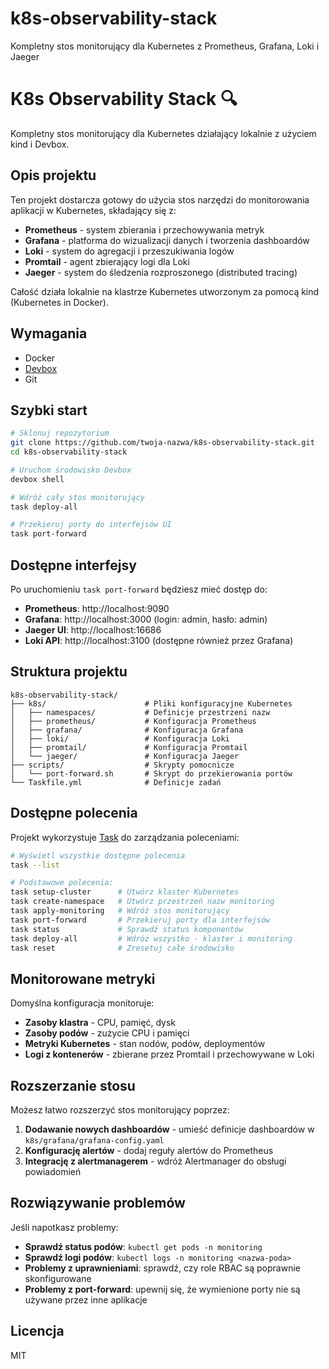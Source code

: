# k8s-observability-stack
Kompletny stos monitorujący dla Kubernetes z Prometheus, Grafana, Loki i Jaeger
# K8s Observability Stack 🔍

Kompletny stos monitorujący dla Kubernetes działający lokalnie z użyciem kind i Devbox.

## Opis projektu

Ten projekt dostarcza gotowy do użycia stos narzędzi do monitorowania aplikacji w Kubernetes, składający się z:

- **Prometheus** - system zbierania i przechowywania metryk
- **Grafana** - platforma do wizualizacji danych i tworzenia dashboardów
- **Loki** - system do agregacji i przeszukiwania logów
- **Promtail** - agent zbierający logi dla Loki
- **Jaeger** - system do śledzenia rozproszonego (distributed tracing)

Całość działa lokalnie na klastrze Kubernetes utworzonym za pomocą kind (Kubernetes in Docker).

## Wymagania

- Docker
- [Devbox](https://www.jetpack.io/devbox/)
- Git

## Szybki start

```bash
# Sklonuj repozytorium
git clone https://github.com/twoja-nazwa/k8s-observability-stack.git
cd k8s-observability-stack

# Uruchom środowisko Devbox
devbox shell

# Wdróż cały stos monitorujący
task deploy-all

# Przekieruj porty do interfejsów UI
task port-forward
```

## Dostępne interfejsy

Po uruchomieniu `task port-forward` będziesz mieć dostęp do:

- **Prometheus**: http://localhost:9090
- **Grafana**: http://localhost:3000 (login: admin, hasło: admin)
- **Jaeger UI**: http://localhost:16686
- **Loki API**: http://localhost:3100 (dostępne również przez Grafana)

## Struktura projektu

```
k8s-observability-stack/
├── k8s/                      # Pliki konfiguracyjne Kubernetes
│   ├── namespaces/           # Definicje przestrzeni nazw
│   ├── prometheus/           # Konfiguracja Prometheus
│   ├── grafana/              # Konfiguracja Grafana
│   ├── loki/                 # Konfiguracja Loki
│   ├── promtail/             # Konfiguracja Promtail
│   └── jaeger/               # Konfiguracja Jaeger
├── scripts/                  # Skrypty pomocnicze
│   └── port-forward.sh       # Skrypt do przekierowania portów
└── Taskfile.yml              # Definicje zadań
```

## Dostępne polecenia

Projekt wykorzystuje [Task](https://taskfile.dev) do zarządzania poleceniami:

```bash
# Wyświetl wszystkie dostępne polecenia
task --list

# Podstawowe polecenia:
task setup-cluster      # Utwórz klaster Kubernetes
task create-namespace   # Utwórz przestrzeń nazw monitoring
task apply-monitoring   # Wdróż stos monitorujący
task port-forward       # Przekieruj porty dla interfejsów
task status             # Sprawdź status komponentów
task deploy-all         # Wdróż wszystko - klaster i monitoring
task reset              # Zresetuj całe środowisko
```

## Monitorowane metryki

Domyślna konfiguracja monitoruje:

- **Zasoby klastra** - CPU, pamięć, dysk
- **Zasoby podów** - zużycie CPU i pamięci
- **Metryki Kubernetes** - stan nodów, podów, deploymentów
- **Logi z kontenerów** - zbierane przez Promtail i przechowywane w Loki

## Rozszerzanie stosu

Możesz łatwo rozszerzyć stos monitorujący poprzez:

1. **Dodawanie nowych dashboardów** - umieść definicje dashboardów w `k8s/grafana/grafana-config.yaml`
2. **Konfigurację alertów** - dodaj reguły alertów do Prometheus
3. **Integrację z alertmanagerem** - wdróż Alertmanager do obsługi powiadomień

## Rozwiązywanie problemów

Jeśli napotkasz problemy:

- **Sprawdź status podów**: `kubectl get pods -n monitoring`
- **Sprawdź logi podów**: `kubectl logs -n monitoring <nazwa-poda>`
- **Problemy z uprawnieniami**: sprawdź, czy role RBAC są poprawnie skonfigurowane
- **Problemy z port-forward**: upewnij się, że wymienione porty nie są używane przez inne aplikacje

## Licencja

MIT